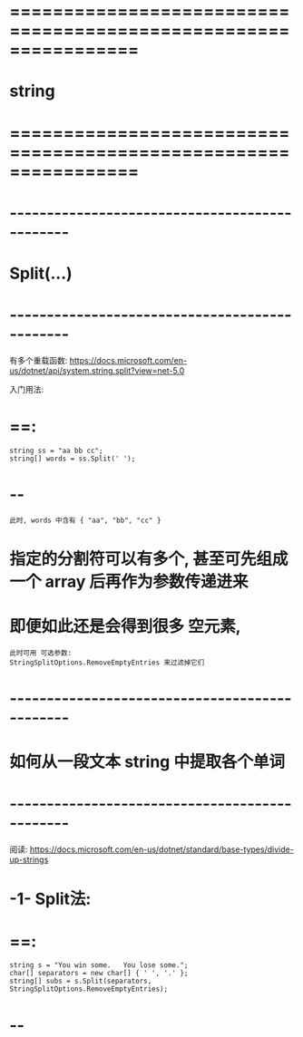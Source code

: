 # ================================================================ #
#                      string
# ================================================================ #


# ---------------------------------------------- #
#             Split(...)
# ---------------------------------------------- #
有多个重载函数:
https://docs.microsoft.com/en-us/dotnet/api/system.string.split?view=net-5.0

入门用法:
# ==:
    string ss = "aa bb cc";   
    string[] words = ss.Split(' ');  
# --
    此时, words 中含有 { "aa", "bb", "cc" }


# 指定的分割符可以有多个, 甚至可先组成一个 array 后再作为参数传递进来

# 即便如此还是会得到很多 空元素, 
    此时可用 可选参数:
    StringSplitOptions.RemoveEmptyEntries 来过滤掉它们


# ---------------------------------------------- #
#     如何从一段文本 string 中提取各个单词
# ---------------------------------------------- #
阅读:
https://docs.microsoft.com/en-us/dotnet/standard/base-types/divide-up-strings

# -1- Split法:
# ==:
    string s = "You win some.   You lose some.";
    char[] separators = new char[] { ' ', '.' };
    string[] subs = s.Split(separators, StringSplitOptions.RemoveEmptyEntries);

# --




















